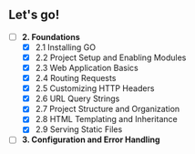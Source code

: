 ## Let's go!

- [ ] **2. Foundations**
   - [x] 2.1 Installing GO
   - [x] 2.2 Project Setup and Enabling Modules
   - [x] 2.3 Web Application Basics
   - [x] 2.4 Routing Requests
   - [x] 2.5 Customizing HTTP Headers
   - [x] 2.6 URL Query Strings
   - [x] 2.7 Project Structure and Organization 
   - [x] 2.8 HTML Templating and Inheritance
   - [x] 2.9 Serving Static Files
- [ ] **3. Configuration and Error Handling**